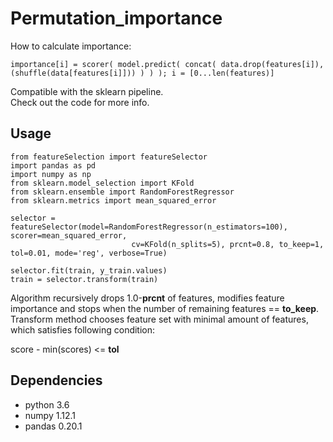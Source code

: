 # Permutation_importance

How to calculate importance:

`importance[i] = scorer( model.predict( concat( data.drop(features[i]), (shuffle(data[features[i]])) ) ) ); i = [0...len(features)]`

Compatible with the sklearn pipeline.  
Check out the code for more info.  

## Usage

```
from featureSelection import featureSelector
import pandas as pd
import numpy as np
from sklearn.model_selection import KFold
from sklearn.ensemble import RandomForestRegressor
from sklearn.metrics import mean_squared_error

selector = featureSelector(model=RandomForestRegressor(n_estimators=100), scorer=mean_squared_error, 
                           cv=KFold(n_splits=5), prcnt=0.8, to_keep=1, tol=0.01, mode='reg', verbose=True)
                           
selector.fit(train, y_train.values)
train = selector.transform(train)
```

Algorithm recursively drops 1.0-**prcnt** of features, modifies feature importance and stops when the number of remaining features == **to_keep**.  
Transform method chooses feature set with minimal amount of features, which satisfies following condition:

score - min(scores) <= **tol**

## Dependencies  
* python 3.6
* numpy 1.12.1
* pandas 0.20.1
